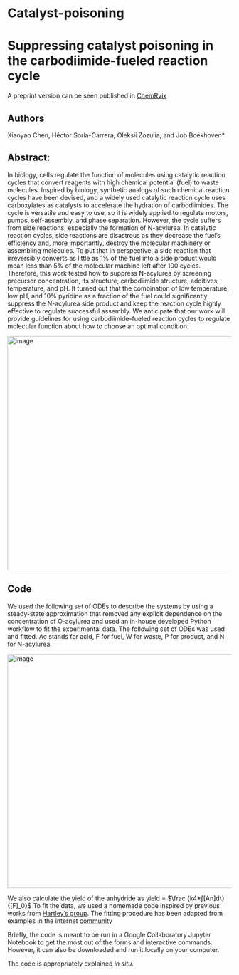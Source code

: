 # Catalyst-poisoning

# Suppressing catalyst poisoning in the carbodiimide-fueled reaction cycle 

A preprint version can be seen published in [ChemRvix](https://chemrxiv.org/engage/chemrxiv/article-details/64af0d6d6e1c4c986b487372)

## Authors

Xiaoyao Chen, Héctor Soria-Carrera, Oleksii Zozulia, and Job Boekhoven*

## Abstract:

In biology, cells regulate the function of molecules using catalytic reaction cycles that convert reagents with high chemical potential (fuel) to waste molecules. Inspired by biology, synthetic analogs of such chemical reaction cycles have been devised, and a widely used catalytic reaction cycle uses carboxylates as catalysts to accelerate the hydration of carbodiimides. The cycle is versatile and easy to use, so it is widely applied to regulate motors, pumps, self-assembly, and phase separation. However, the cycle suffers from side reactions, especially the formation of N-acylurea. In catalytic reaction cycles, side reactions are disastrous as they decrease the fuel’s efficiency and, more importantly, destroy the molecular machinery or assembling molecules. To put that in perspective, a side reaction that irreversibly converts as little as 1% of the fuel into a side product would mean less than 5% of the molecular machine left after 100 cycles. Therefore, this work tested how to suppress N-acylurea by screening precursor concentration, its structure, carbodiimide structure, additives, temperature, and pH. It turned out that the combination of low temperature, low pH, and 10% pyridine as a fraction of the fuel could significantly suppress the N-acylurea side product and keep the reaction cycle highly effective to regulate successful assembly. We anticipate that our work will provide guidelines for using carbodiimide-fueled reaction cycles to regulate molecular function about how to choose an optimal condition.

<img width="526" alt="image" src="https://github.com/BoekhovenLab/Catalyst-poisoning/assets/78074696/81ac3807-94b8-48a2-adbf-b4664e153ab1">

## Code

We used the following set of ODEs to describe the systems by using a steady-state approximation that removed any explicit dependence on the concentration of O-acylurea and used an in-house developed Python workflow to fit the experimental data. 
The following set of ODEs was used and fitted. Ac stands for acid, F for fuel, W for waste, P for product, and N for N-acylurea.

<img width="526" alt="image" src="https://github.com/BoekhovenLab/Catalyst-poisoning/assets/78074696/f6b43be1-3d00-4ab1-ab25-57bd44332cb2">

We also calculate the yield of the anhydride as yield = $\frac {k4*∫[An]dt} {[F]_0}$
To fit the data, we used a homemade code inspired by previous works from [Hartley’s group](https://www.hartleygroup.org/). The fitting procedure has been adapted from examples in the internet [community](https://tavoglc.medium.com/parameter-estimation-for-differential-equations-part-i-ordinary-differential-equations-443c6ba112ae)

Briefly, the code is meant to be run in a Google Collaboratory Jupyter Notebook to get the most out of the forms and interactive commands. However, it can also be downloaded and run it locally on your computer. 

The code is appropriately explained _in situ_. 

